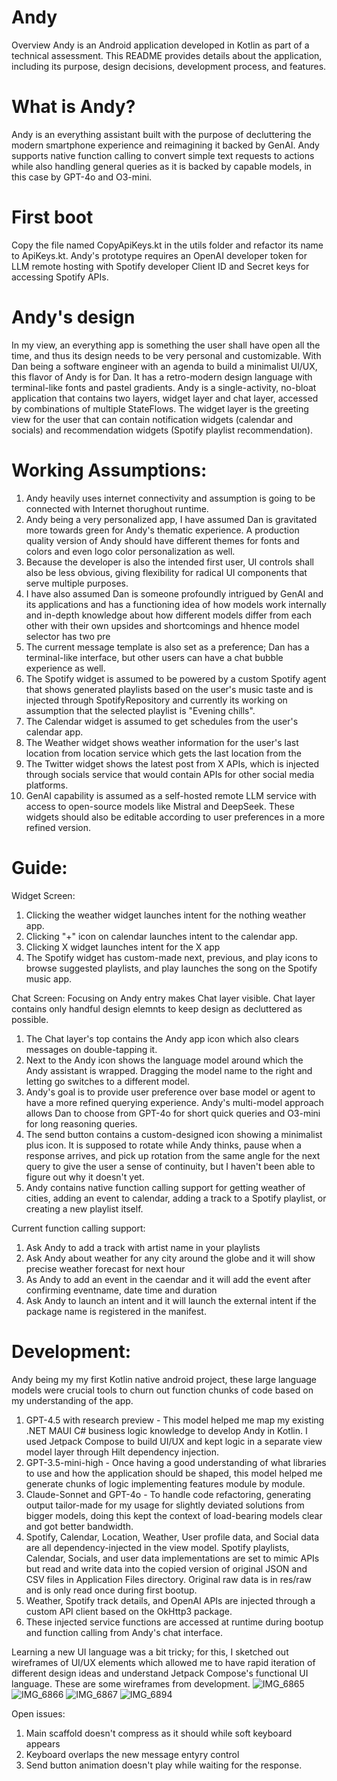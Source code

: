 # Andy
Overview
Andy is an Android application developed in Kotlin as part of a technical assessment. This README provides details about the application, including its purpose, design decisions, development process, and features.

# What is Andy? 
Andy is an everything assistant built with the purpose of decluttering the modern smartphone experience and reimagining it backed by GenAI. Andy supports native function calling to convert simple text requests to actions while also handling general queries as it is backed by capable models, in this case by GPT-4o and O3-mini.

# First boot
Copy the file named CopyApiKeys.kt in the utils folder and refactor its name to ApiKeys.kt. Andy's prototype requires an OpenAI developer token for LLM remote hosting with Spotify developer Client ID and Secret keys for accessing Spotify APIs.

# Andy's design
In my view, an everything app is something the user shall have open all the time, and thus its design needs to be very personal and customizable. With Dan being a software engineer with an agenda to build a minimalist UI/UX, this flavor of Andy is for Dan. It has a retro-modern design language with terminal-like fonts and pastel gradients. Andy is a single-activity, no-bloat application that contains two layers, widget layer and chat layer, accessed by combinations of multiple StateFlows. The widget layer is the greeting view for the user that can contain notification widgets (calendar and socials) and recommendation widgets (Spotify playlist recommendation).

# Working Assumptions:
1) Andy heavily uses internet connectivity and assumption is going to be connected with Internet thorughout runtime.
2) Andy being a very personalized app, I have assumed Dan is gravitated more towards green for Andy's thematic experience. A production quality version of Andy should have different themes for fonts and colors and even logo color personalization as well.
3) Because the developer is also the intended first user, UI controls shall also be less obvious, giving flexibility for radical UI components that serve multiple purposes.
4) I have also assumed Dan is someone profoundly intrigued by GenAI and its applications and has a functioning idea of how models work internally and in-depth knowledge about how different models differ from each other with their own upsides and shortcomings and hhence model selector has two pre
5) The current message template is also set as a preference; Dan has a terminal-like interface, but other users can have a chat bubble experience as well.
6) The Spotify widget is assumed to be powered by a custom Spotify agent that shows generated playlists based on the user's music taste and is injected through SpotifyRepository and currently its working on assumption that the selected playlist is "Evening chills".
7) The Calendar widget is assumed to get schedules from the user's calendar app.
8) The Weather widget shows weather information for the user's last location from location service which gets the last location from the 
9) The Twitter widget shows the latest post from X APIs, which is injected through socials service that would contain APIs for other social media platforms.
10) GenAI capability is assumed as a self-hosted remote LLM service with access to open-source models like Mistral and DeepSeek.
These widgets should also be editable according to user preferences in a more refined version.

# Guide:
Widget Screen:
1) Clicking the weather widget launches intent for the nothing weather app.
2) Clicking "+" icon on calendar launches intent to the calendar app.
3) Clicking X widget launches intent for the X app
4) The Spotify widget has custom-made next, previous, and play icons to browse suggested playlists, and play launches the song on the Spotify music app.

Chat Screen:
Focusing on Andy entry makes Chat layer visible. Chat layer contains only handful design elemnts to keep design as decluttered as possible.
1) The Chat layer's top contains the Andy app icon which also clears messages on double-tapping it.
2) Next to the Andy icon shows the language model around which the Andy assistant is wrapped. Dragging the model name to the right and letting go switches to a different model.
3) Andy's goal is to provide user preference over base model or agent to have a more refined querying experience. Andy's multi-model approach allows Dan to choose from GPT-4o for short quick queries and O3-mini for long reasoning queries.
4) The send button contains a custom-designed icon showing a minimalist plus icon. It is supposed to rotate while Andy thinks, pause when a response arrives, and pick up rotation from the same angle for the next query to give the user a sense of continuity, but I haven't been able to figure out why it doesn't yet.
5) Andy contains native function calling support for getting weather of cities, adding an event to calendar, adding a track to a Spotify playlist, or creating a new playlist itself.

Current function calling support:
1) Ask Andy to add a track with artist name in your playlists
2) Ask Andy about weather for any city around the globe and it will show precise weather forecast for next hour
3) As Andy to add an event in the caendar and it will add the event after confirming eventname, date time and duration
4) Ask Andy to launch an intent and it will launch the external intent if the package name is registered in the manifest.

# Development: 
Andy being my my first Kotlin native android project, these large language models were crucial tools to churn out function chunks of code based on my understanding of the app.
1) GPT-4.5 with research preview - This model helped me map my existing .NET MAUI C# business logic knowledge to develop Andy in Kotlin. I used Jetpack Compose to build UI/UX and kept logic in a separate view model layer through Hilt dependency injection.
2) GPT-3.5-mini-high - Once having a good understanding of what libraries to use and how the application should be shaped, this model helped me generate chunks of logic implementing features module by module.
3) Claude-Sonnet and GPT-4o - To handle code refactoring, generating output tailor-made for my usage for slightly deviated solutions from bigger models, doing this kept the context of load-bearing models clear and got better bandwidth.
4) Spotify, Calendar, Location, Weather, User profile data, and Social data are all dependency-injected in the view model. Spotify playlists, Calendar, Socials, and user data implementations are set to mimic APIs but read and write data into the copied version of original JSON and CSV files in Application Files directory. Original raw data is in res/raw and is only read once during first bootup.
5) Weather, Spotify track details, and OpenAI APIs are injected through a custom API client based on the OkHttp3 package.
6) These injected service functions are accessed at runtime during bootup and function calling from Andy's chat interface.

Learning a new UI language was a bit tricky; for this, I sketched out wireframes of UI/UX elements which allowed me to have rapid iteration of different design ideas and understand Jetpack Compose's functional UI language. These are some wireframes from development.
![IMG_6865](https://github.com/user-attachments/assets/7791d696-c43b-48eb-8bd7-ec459f65ed4b)
![IMG_6866](https://github.com/user-attachments/assets/e214b023-b0af-4355-9bcf-354e02f0874b)
![IMG_6867](https://github.com/user-attachments/assets/b179d43b-63a9-487b-85fa-134f05e42b70)
![IMG_6894](https://github.com/user-attachments/assets/04a2b030-7f8d-42e7-a99c-0c4cbc419086)

Open issues:
1) Main scaffold doesn't compress as it should while soft keyboard appears
2) Keyboard overlaps the new message entyry control
3) Send button animation doesn't play while waiting for the response.

